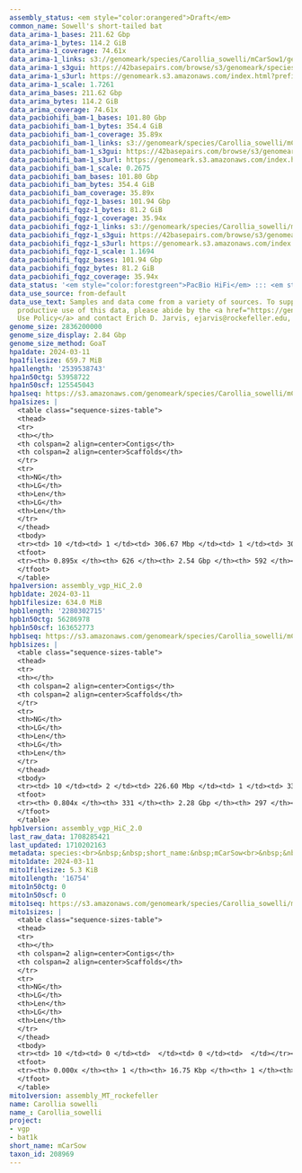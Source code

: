 ```yaml
---
assembly_status: <em style="color:orangered">Draft</em>
common_name: Sowell's short-tailed bat
data_arima-1_bases: 211.62 Gbp
data_arima-1_bytes: 114.2 GiB
data_arima-1_coverage: 74.61x
data_arima-1_links: s3://genomeark/species/Carollia_sowelli/mCarSow1/genomic_data/arima/<br>
data_arima-1_s3gui: https://42basepairs.com/browse/s3/genomeark/species/Carollia_sowelli/mCarSow1/genomic_data/arima/
data_arima-1_s3url: https://genomeark.s3.amazonaws.com/index.html?prefix=species/Carollia_sowelli/mCarSow1/genomic_data/arima/
data_arima-1_scale: 1.7261
data_arima_bases: 211.62 Gbp
data_arima_bytes: 114.2 GiB
data_arima_coverage: 74.61x
data_pacbiohifi_bam-1_bases: 101.80 Gbp
data_pacbiohifi_bam-1_bytes: 354.4 GiB
data_pacbiohifi_bam-1_coverage: 35.89x
data_pacbiohifi_bam-1_links: s3://genomeark/species/Carollia_sowelli/mCarSow1/genomic_data/pacbio_hifi/<br>
data_pacbiohifi_bam-1_s3gui: https://42basepairs.com/browse/s3/genomeark/species/Carollia_sowelli/mCarSow1/genomic_data/pacbio_hifi/
data_pacbiohifi_bam-1_s3url: https://genomeark.s3.amazonaws.com/index.html?prefix=species/Carollia_sowelli/mCarSow1/genomic_data/pacbio_hifi/
data_pacbiohifi_bam-1_scale: 0.2675
data_pacbiohifi_bam_bases: 101.80 Gbp
data_pacbiohifi_bam_bytes: 354.4 GiB
data_pacbiohifi_bam_coverage: 35.89x
data_pacbiohifi_fqgz-1_bases: 101.94 Gbp
data_pacbiohifi_fqgz-1_bytes: 81.2 GiB
data_pacbiohifi_fqgz-1_coverage: 35.94x
data_pacbiohifi_fqgz-1_links: s3://genomeark/species/Carollia_sowelli/mCarSow1/genomic_data/pacbio_hifi/<br>
data_pacbiohifi_fqgz-1_s3gui: https://42basepairs.com/browse/s3/genomeark/species/Carollia_sowelli/mCarSow1/genomic_data/pacbio_hifi/
data_pacbiohifi_fqgz-1_s3url: https://genomeark.s3.amazonaws.com/index.html?prefix=species/Carollia_sowelli/mCarSow1/genomic_data/pacbio_hifi/
data_pacbiohifi_fqgz-1_scale: 1.1694
data_pacbiohifi_fqgz_bases: 101.94 Gbp
data_pacbiohifi_fqgz_bytes: 81.2 GiB
data_pacbiohifi_fqgz_coverage: 35.94x
data_status: '<em style="color:forestgreen">PacBio HiFi</em> ::: <em style="color:forestgreen">Arima</em>'
data_use_source: from-default
data_use_text: Samples and data come from a variety of sources. To support fair and
  productive use of this data, please abide by the <a href="https://genome10k.soe.ucsc.edu/data-use-policies/">Data
  Use Policy</a> and contact Erich D. Jarvis, ejarvis@rockefeller.edu, with any questions.
genome_size: 2836200000
genome_size_display: 2.84 Gbp
genome_size_method: GoaT
hpa1date: 2024-03-11
hpa1filesize: 659.7 MiB
hpa1length: '2539538743'
hpa1n50ctg: 53958722
hpa1n50scf: 125545043
hpa1seq: https://s3.amazonaws.com/genomeark/species/Carollia_sowelli/mCarSow1/assembly_vgp_HiC_2.0/mCarSow1.HiC.hap1.20240311.fasta.gz
hpa1sizes: |
  <table class="sequence-sizes-table">
  <thead>
  <tr>
  <th></th>
  <th colspan=2 align=center>Contigs</th>
  <th colspan=2 align=center>Scaffolds</th>
  </tr>
  <tr>
  <th>NG</th>
  <th>LG</th>
  <th>Len</th>
  <th>LG</th>
  <th>Len</th>
  </tr>
  </thead>
  <tbody>
  <tr><td> 10 </td><td> 1 </td><td> 306.67 Mbp </td><td> 1 </td><td> 306.67 Mbp </td></tr><tr><td> 20 </td><td> 3 </td><td> 208.27 Mbp </td><td> 2 </td><td> 262.69 Mbp </td></tr><tr><td> 30 </td><td> 4 </td><td> 190.56 Mbp </td><td> 4 </td><td> 216.30 Mbp </td></tr><tr><td> 40 </td><td> 6 </td><td> 104.29 Mbp </td><td> 5 </td><td> 213.39 Mbp </td></tr><tr style="background-color:#cccccc;"><td> 50 </td><td> 11 </td><td style="background-color:#88ff88;"> 53.96 Mbp </td><td> 7 </td><td style="background-color:#88ff88;"> 125.55 Mbp </td></tr><tr><td> 60 </td><td> 16 </td><td> 43.20 Mbp </td><td> 9 </td><td> 108.89 Mbp </td></tr><tr><td> 70 </td><td> 26 </td><td> 21.48 Mbp </td><td> 13 </td><td> 53.96 Mbp </td></tr><tr><td> 80 </td><td> 70 </td><td> 2.71 Mbp </td><td> 42 </td><td> 3.15 Mbp </td></tr><tr><td> 90 </td><td> 0 </td><td>  </td><td> 0 </td><td>  </td></tr><tr><td> 100 </td><td> 0 </td><td>  </td><td> 0 </td><td>  </td></tr></tbody>
  <tfoot>
  <tr><th> 0.895x </th><th> 626 </th><th> 2.54 Gbp </th><th> 592 </th><th> 2.54 Gbp </th></tr>
  </tfoot>
  </table>
hpa1version: assembly_vgp_HiC_2.0
hpb1date: 2024-03-11
hpb1filesize: 634.0 MiB
hpb1length: '2280302715'
hpb1n50ctg: 56286978
hpb1n50scf: 163652773
hpb1seq: https://s3.amazonaws.com/genomeark/species/Carollia_sowelli/mCarSow1/assembly_vgp_HiC_2.0/mCarSow1.HiC.hap2.20240311.fasta.gz
hpb1sizes: |
  <table class="sequence-sizes-table">
  <thead>
  <tr>
  <th></th>
  <th colspan=2 align=center>Contigs</th>
  <th colspan=2 align=center>Scaffolds</th>
  </tr>
  <tr>
  <th>NG</th>
  <th>LG</th>
  <th>Len</th>
  <th>LG</th>
  <th>Len</th>
  </tr>
  </thead>
  <tbody>
  <tr><td> 10 </td><td> 2 </td><td> 226.60 Mbp </td><td> 1 </td><td> 338.67 Mbp </td></tr><tr><td> 20 </td><td> 3 </td><td> 204.73 Mbp </td><td> 2 </td><td> 328.98 Mbp </td></tr><tr><td> 30 </td><td> 5 </td><td> 158.35 Mbp </td><td> 3 </td><td> 262.21 Mbp </td></tr><tr><td> 40 </td><td> 7 </td><td> 96.81 Mbp </td><td> 4 </td><td> 241.16 Mbp </td></tr><tr style="background-color:#cccccc;"><td> 50 </td><td> 11 </td><td style="background-color:#88ff88;"> 56.29 Mbp </td><td> 6 </td><td style="background-color:#88ff88;"> 163.65 Mbp </td></tr><tr><td> 60 </td><td> 16 </td><td> 38.47 Mbp </td><td> 8 </td><td> 106.83 Mbp </td></tr><tr><td> 70 </td><td> 26 </td><td> 20.72 Mbp </td><td> 11 </td><td> 53.51 Mbp </td></tr><tr><td> 80 </td><td> 193 </td><td> 174.93 Kbp </td><td> 159 </td><td> 179.88 Kbp </td></tr><tr><td> 90 </td><td> 0 </td><td>  </td><td> 0 </td><td>  </td></tr><tr><td> 100 </td><td> 0 </td><td>  </td><td> 0 </td><td>  </td></tr></tbody>
  <tfoot>
  <tr><th> 0.804x </th><th> 331 </th><th> 2.28 Gbp </th><th> 297 </th><th> 2.28 Gbp </th></tr>
  </tfoot>
  </table>
hpb1version: assembly_vgp_HiC_2.0
last_raw_data: 1708285421
last_updated: 1710202163
metadata: species:<br>&nbsp;&nbsp;short_name:&nbsp;mCarSow<br>&nbsp;&nbsp;name:&nbsp;Carollia&nbsp;sowelli<br>&nbsp;&nbsp;taxon_id:&nbsp;208969<br>&nbsp;&nbsp;common_name:&nbsp;Sowell's&nbsp;short-tailed&nbsp;bat<br>&nbsp;&nbsp;order:<br>&nbsp;&nbsp;&nbsp;&nbsp;name:&nbsp;Chiroptera<br>&nbsp;&nbsp;family:<br>&nbsp;&nbsp;&nbsp;&nbsp;name:&nbsp;Phyllostomidae<br>&nbsp;&nbsp;individuals:<br>&nbsp;&nbsp;&nbsp;&nbsp;-&nbsp;short_name:&nbsp;mCarSow1<br>&nbsp;&nbsp;genome_size:&nbsp;2836200000<br>&nbsp;&nbsp;genome_size_method:&nbsp;GoaT<br>&nbsp;&nbsp;project:&nbsp;[&nbsp;vgp&nbsp;,&nbsp;bat1k&nbsp;]<br>
mito1date: 2024-03-11
mito1filesize: 5.3 KiB
mito1length: '16754'
mito1n50ctg: 0
mito1n50scf: 0
mito1seq: https://s3.amazonaws.com/genomeark/species/Carollia_sowelli/mCarSow1/assembly_MT_rockefeller/mCarSow1.MT.20240311.fasta.gz
mito1sizes: |
  <table class="sequence-sizes-table">
  <thead>
  <tr>
  <th></th>
  <th colspan=2 align=center>Contigs</th>
  <th colspan=2 align=center>Scaffolds</th>
  </tr>
  <tr>
  <th>NG</th>
  <th>LG</th>
  <th>Len</th>
  <th>LG</th>
  <th>Len</th>
  </tr>
  </thead>
  <tbody>
  <tr><td> 10 </td><td> 0 </td><td>  </td><td> 0 </td><td>  </td></tr><tr><td> 20 </td><td> 0 </td><td>  </td><td> 0 </td><td>  </td></tr><tr><td> 30 </td><td> 0 </td><td>  </td><td> 0 </td><td>  </td></tr><tr><td> 40 </td><td> 0 </td><td>  </td><td> 0 </td><td>  </td></tr><tr style="background-color:#cccccc;"><td> 50 </td><td> 0 </td><td style="background-color:#ff8888;">  </td><td> 0 </td><td style="background-color:#ff8888;">  </td></tr><tr><td> 60 </td><td> 0 </td><td>  </td><td> 0 </td><td>  </td></tr><tr><td> 70 </td><td> 0 </td><td>  </td><td> 0 </td><td>  </td></tr><tr><td> 80 </td><td> 0 </td><td>  </td><td> 0 </td><td>  </td></tr><tr><td> 90 </td><td> 0 </td><td>  </td><td> 0 </td><td>  </td></tr><tr><td> 100 </td><td> 0 </td><td>  </td><td> 0 </td><td>  </td></tr></tbody>
  <tfoot>
  <tr><th> 0.000x </th><th> 1 </th><th> 16.75 Kbp </th><th> 1 </th><th> 16.75 Kbp </th></tr>
  </tfoot>
  </table>
mito1version: assembly_MT_rockefeller
name: Carollia sowelli
name_: Carollia_sowelli
project:
- vgp
- bat1k
short_name: mCarSow
taxon_id: 208969
---
```

